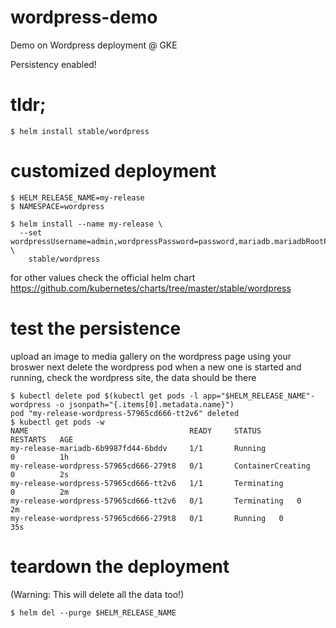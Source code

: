 # wordpress-demo
Demo on Wordpress deployment @ GKE

Persistency enabled! 
# tldr;
```
$ helm install stable/wordpress
```

# customized deployment 
```
$ HELM_RELEASE_NAME=my-release
$ NAMESPACE=wordpress

$ helm install --name my-release \                                                
  --set wordpressUsername=admin,wordpressPassword=password,mariadb.mariadbRootPassword=secretpassword \
    stable/wordpress

```
for other values check the official helm chart https://github.com/kubernetes/charts/tree/master/stable/wordpress

# test the persistence
upload an image to media gallery on the wordpress page using your broswer
next delete the wordpress pod
when a new one is started and running, check the wordpress site, the data should be there
```
$ kubectl delete pod $(kubectl get pods -l app="$HELM_RELEASE_NAME"-wordpress -o jsonpath="{.items[0].metadata.name}")
pod "my-release-wordpress-57965cd666-tt2v6" deleted
$ kubectl get pods -w                                                                                                         NAME                                    READY     STATUS              RESTARTS   AGE
my-release-mariadb-6b9987fd44-6bddv     1/1       Running             0          1h
my-release-wordpress-57965cd666-279t8   0/1       ContainerCreating   0          2s
my-release-wordpress-57965cd666-tt2v6   1/1       Terminating         0          2m
my-release-wordpress-57965cd666-tt2v6   0/1       Terminating   0         2m
my-release-wordpress-57965cd666-279t8   0/1       Running   0         35s
```

# teardown the deployment
(Warning: This will delete all the data too!)
```
$ helm del --purge $HELM_RELEASE_NAME
```

